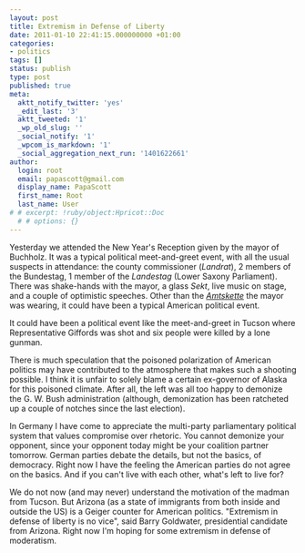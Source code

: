 ```yaml
---
layout: post
title: Extremism in Defense of Liberty
date: 2011-01-10 22:41:15.000000000 +01:00
categories:
- politics
tags: []
status: publish
type: post
published: true
meta:
  aktt_notify_twitter: 'yes'
  _edit_last: '3'
  aktt_tweeted: '1'
  _wp_old_slug: ''
  _social_notify: '1'
  _wpcom_is_markdown: '1'
  _social_aggregation_next_run: '1401622661'
author:
  login: root
  email: papascott@gmail.com
  display_name: PapaScott
  first_name: Root
  last_name: User
# # excerpt: !ruby/object:Hpricot::Doc
  # # options: {}
---
```

<p>Yesterday we attended the New Year's Reception given by the mayor of Buchholz. It was a typical political meet-and-greet event, with all the usual suspects in attendance: the county commissioner (<em>Landrat</em>), 2 members of the Bundestag, 1 member of the <i>Landestag</i> (Lower Saxony Parliament). There was shake-hands with the mayor, a glass <i>Sekt</i>, live music on stage, and a couple of optimistic speeches. Other than the <i><a href="http://www.google.com/images?q=amtskette">Amtskette</a></i> the mayor was wearing, it could have been a typical American political event.</p>
<p>It could have been a political event like the meet-and-greet in Tucson where Representative Giffords was shot and six people were killed by a lone gunman.</p>
<p>There is much speculation that the poisoned polarization of American politics may have contributed to the atmosphere that makes such a shooting possible. I think it is unfair to solely blame a certain ex-governor of Alaska for this poisoned climate. After all, the left was all too happy to demonize the G. W. Bush administration (although, demonization has been ratcheted up a couple of notches since the last election).</p>
<p>In Germany I have come to appreciate the multi-party parliamentary political system that values compromise over rhetoric. You cannot demonize your opponent, since your opponent today might be your coalition partner tomorrow. German parties debate the details, but not the basics, of democracy. Right now I have the feeling the American parties do not agree on the basics. And if you can't live with each other, what's left to live for?</p>
<p>We do not now (and may never) understand the motivation of the madman from Tucson. But Arizona (as a state of immigrants from both inside and outside the US) is a Geiger counter for American politics. "Extremism in defense of liberty is no vice", said Barry Goldwater, presidential candidate from Arizona. Right now I'm hoping for some extremism in defense of moderatism.</p>
